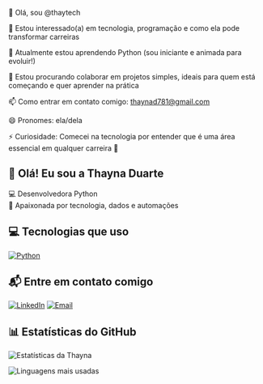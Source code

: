 👋 Olá, sou @thaytech

👀 Estou interessado(a) em tecnologia, programação e como ela pode transformar carreiras

🌱 Atualmente estou aprendendo Python (sou iniciante e animada para evoluir!)

💞️ Estou procurando colaborar em projetos simples, ideais para quem está começando e quer aprender na prática

📫 Como entrar em contato comigo: thaynad781@gmail.com

😄 Pronomes: ela/dela 

⚡ Curiosidade: Comecei na tecnologia por entender que é uma área essencial em qualquer carreira 🚀



## 👋 Olá! Eu sou a Thayna Duarte

💻 Desenvolvedora Python  
🚀 Apaixonada por tecnologia, dados e automações

## 💻 Tecnologias que uso
[![Python](https://img.shields.io/badge/Python-3776AB?style=for-the-badge&logo=python&logoColor=white)](#)

## 📬 Entre em contato comigo

[![LinkedIn](https://img.shields.io/badge/-LinkedIn-0077B5?style=for-the-badge&logo=linkedin&logoColor=white)](https://linkedin.com/in/thayna-duarte-090168368)
[![Email](https://img.shields.io/badge/-Email-D14836?style=for-the-badge&logo=gmail&logoColor=white)](mailto:thaynad781@gmail.com)

## 📊 Estatísticas do GitHub

![Estatísticas da Thayna](https://github-readme-stats.vercel.app/api?username=thaytech&show_icons=true&theme=radical&hide_title=true)

![Linguagens mais usadas](https://github-readme-stats.vercel.app/api/top-langs/?username=thaytech&layout=compact&langs_count=6&theme=radical&hide_title=true)




<!---
thaytech/thaytech is a ✨ special ✨ repository because its `README.md` (this file) appears on your GitHub profile.
You can click the Preview link to take a look at your changes.
--->
